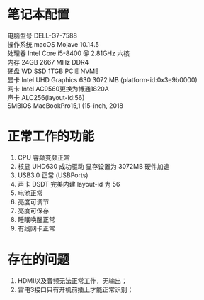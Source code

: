 # 笔记本配置  
电脑型号 DELL-G7-7588  
操作系统 macOS Mojave 10.14.5  
处理器  Intel Core i5-8400 @ 2.81GHz 六核  
内存 24GB 2667 MHz DDR4  
硬盘  WD SSD 1TGB PCIE NVME  
显卡 Intel UHD Graphics 630 3072 MB (platform-id:0x3e9b0000)  
网卡 Intel AC9560更换为博通1820A  
声卡 ALC256(layout-id:56)  
SMBIOS MacBookPro15,1 (15-inch, 2018  

# 正常工作的功能

1. CPU 睿频变频正常
2. 核显 UHD630 成功驱动 显存设置为 3072MB 硬件加速
3. USB3.0 正常 (USBPorts)
4. 声卡 DSDT 完美内建 layout-id 为 56
5. 电池正常
6. 亮度可调节
7. 亮度可保存
8. 睡眠唤醒正常
9. 有线网卡正常

# 存在的问题

1. HDMI以及音频无法正常工作，无输出；  
2. 雷电3接口只有开机前插上才能正常识别；  
